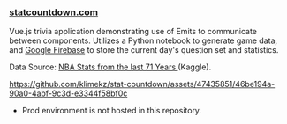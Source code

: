 ### [statcountdown.com](https://www.statcountdown.com)

Vue.js trivia application demonstrating use of Emits to communicate between components. Utilizes a Python notebook to generate game data, and [Google Firebase](https://firebase.google.com) to store the current day's question set and statistics.

Data Source: [NBA Stats from the last 71 Years
](https://www.kaggle.com/datasets/ricardotorresheredia/nba-stats-from-the-last-71-years) (Kaggle).


https://github.com/klimekz/stat-countdown/assets/47435851/46be194a-90a0-4abf-9c3d-e3344f58bf0c





* Prod environment is not hosted in this repository.
